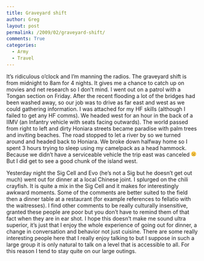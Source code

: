 ```yaml
---
title: Graveyard shift
author: Greg
layout: post
permalink: /2009/02/graveyard-shift/
comments: True
categories:
  - Army
  - Travel
---
```

It&#8217;s ridiculous o&#8217;clock and I&#8217;m manning the radios. The graveyard shift is from midnight to 8am for 4 nights. It gives me a chance to catch up on movies and net research so I don&#8217;t mind. I went out on a patrol with a Tongan section on Friday. After the recent flooding a lot of the bridges had been washed away, so our job was to drive as far east and west as we could gathering information. I was attached for my HF skills (although I failed to get any HF comms). We headed west for an hour in the back of a IIMV (an Infantry vehicle with seats facing outwards). The world passed from right to left and dirty Honiara streets became paradise with palm trees and inviting beaches. The road stopped to let a river by so we turned around and headed back to Honiara. We broke down halfway home so I spent 3 hours trying to sleep using my camelpack as a head hammock. Because we didn&#8217;t have a serviceable vehicle the trip east was canceled <img src="/wp-content/smilies/frownie.png" alt=":(" class="wp-smiley" style="height: 1em; max-height: 1em;" /> But I did get to see a good chunk of the island west.

Yesterday night the Sig Cell and Evo (he&#8217;s not a Sig but he doesn&#8217;t get out much) went out for dinner at a local Chinese joint. I splurged on the chili crayfish. It is quite a mix in the Sig Cell and it makes for interestingly awkward moments. Some of the comments are better suited to the field then a dinner table at a restaurant (for example references to fellatio with the waitresses). I find other comments to be really culturally insensitive, granted these people are poor but you don&#8217;t have to remind them of that fact when they are in ear shot. I hope this doesn&#8217;t make me sound ultra superior, it&#8217;s just that I enjoy the whole experience of going out for dinner, a change in conversation and behavior not just cuisine. There are some really interesting people here that I really enjoy talking to but I suppose in such a large group it is only natural to talk on a level that is accessible to all. For this reason I tend to stay quite on our large outings.